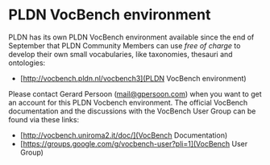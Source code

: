 <H1>PLDN VocBench environment</H1>

PLDN has its own PLDN VocBench environment available since the end of September that PLDN Community Members can use <em>free of charge</em> to develop their own small vocabularies, like taxonomies, thesauri and ontologies:

- [http://vocbench.pldn.nl/vocbench3](PLDN VocBench environment)

Please contact Gerard Persoon (<mail@gpersoon.com>) when you want to get an account for this PLDN Vocbench environment. The official VocBench documentation and the discussions with the VocBench User Group can be found via these links:

- [http://vocbench.uniroma2.it/doc/](VocBench Documentation)
- [https://groups.google.com/g/vocbench-user?pli=1](VocBench User Group)
